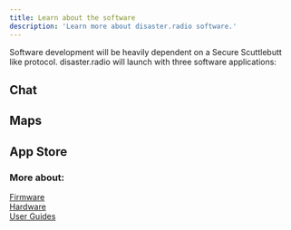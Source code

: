 ```yaml
---
title: Learn about the software
description: 'Learn more about disaster.radio software.'
---
```


Software development will be heavily dependent on a Secure Scuttlebutt like protocol. disaster.radio will launch with three software applications:

## Chat

## Maps

## App Store

### More about:
[Firmware](/learn/firmware)  
[Hardware](/learn/hardware)  
[User Guides](/learn/user-guides)  
